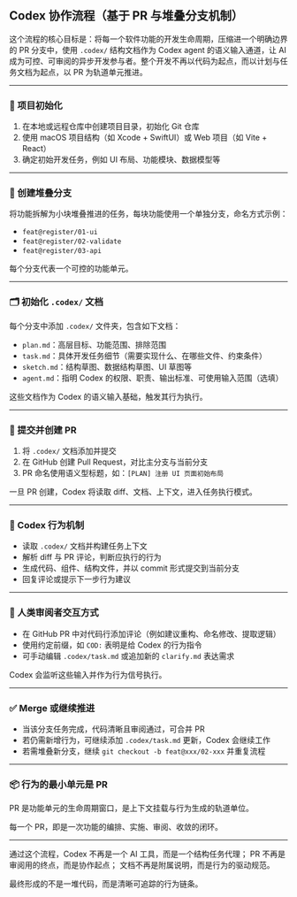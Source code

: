 ## Codex 协作流程（基于 PR 与堆叠分支机制）

这个流程的核心目标是：将每一个软件功能的开发生命周期，压缩进一个明确边界的 PR 分支中，使用 `.codex/` 结构文档作为 Codex agent 的语义输入通道，让 AI 成为可控、可审阅的异步开发参与者。整个开发不再以代码为起点，而以计划与任务文档为起点，以 PR 为轨道单元推进。

---

### 🧱 项目初始化

1. 在本地或远程仓库中创建项目目录，初始化 Git 仓库
2. 使用 macOS 项目结构（如 Xcode + SwiftUI）或 Web 项目（如 Vite + React）
3. 确定初始开发任务，例如 UI 布局、功能模块、数据模型等

---

### 🌿 创建堆叠分支

将功能拆解为小块堆叠推进的任务，每块功能使用一个单独分支，命名方式示例：

* `feat@register/01-ui`
* `feat@register/02-validate`
* `feat@register/03-api`

每个分支代表一个可控的功能单元。

---

### 🗂️ 初始化 `.codex/` 文档

每个分支中添加 `.codex/` 文件夹，包含如下文档：

* `plan.md`：高层目标、功能范围、排除范围
* `task.md`：具体开发任务细节（需要实现什么、在哪些文件、约束条件）
* `sketch.md`：结构草图、数据结构草图、UI 草图等
* `agent.md`：指明 Codex 的权限、职责、输出标准、可使用输入范围（选填）

这些文档作为 Codex 的语义输入基础，触发其行为执行。

---

### 🔁 提交并创建 PR

1. 将 `.codex/` 文档添加并提交
2. 在 GitHub 创建 Pull Request，对比主分支与当前分支
3. PR 命名使用语义型标题，如：`[PLAN] 注册 UI 页面初始布局`

一旦 PR 创建，Codex 将读取 diff、文档、上下文，进入任务执行模式。

---

### 🤖 Codex 行为机制

* 读取 `.codex/` 文档并构建任务上下文
* 解析 diff 与 PR 评论，判断应执行的行为
* 生成代码、组件、结构文件，并以 commit 形式提交到当前分支
* 回复评论或提示下一步行为建议

---

### 💬 人类审阅者交互方式

* 在 GitHub PR 中对代码行添加评论（例如建议重构、命名修改、提取逻辑）
* 使用约定前缀，如 `COD:` 表明是给 Codex 的行为指令
* 可手动编辑 `.codex/task.md` 或追加新的 `clarify.md` 表达需求

Codex 会监听这些输入并作为行为信号执行。

---

### ✅ Merge 或继续推进

* 当该分支任务完成，代码清晰且审阅通过，可合并 PR
* 若仍需新增行为，可继续添加 `.codex/task.md` 更新，Codex 会继续工作
* 若需堆叠新分支，继续 `git checkout -b feat@xxx/02-xxx` 并重复流程

---

### 📦 行为的最小单元是 PR

PR 是功能单元的生命周期窗口，是上下文挂载与行为生成的轨道单位。

每一个 PR，即是一次功能的编排、实施、审阅、收敛的闭环。

---

通过这个流程，Codex 不再是一个 AI 工具，而是一个结构任务代理；
PR 不再是审阅用的终点，而是协作起点；
文档不再是附属说明，而是行为的驱动规范。

最终形成的不是一堆代码，而是清晰可追踪的行为链条。
